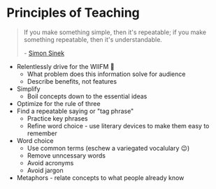# Principles of Teaching

> If you make something simple, then it's repeatable; if you make something repeatable, then it's understandable.
>
> \- [Simon Sinek](https://www.youtube.com/watch?v=e4PGwQU-1Yc)

- Relentlessly drive for the WIIFM 🎯
  - What problem does this information solve for audience
  - Describe benefits, not features
- Simplify
  - Boil concepts down to the essential ideas
- Optimize for the rule of three
- Find a repeatable saying or "tag phrase"
  - Practice key phrases
  - Refine word choice - use literary devices to make them easy to remember
- Word choice
  - Use common terms (eschew a variegated vocalulary 😉)
  - Remove unncessary words
  - Avoid acronyms
  - Avoid jargon
- Metaphors - relate concepts to what people already know
